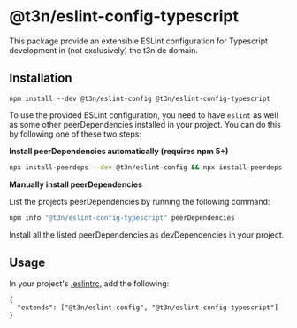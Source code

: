 # @t3n/eslint-config-typescript

This package provide an extensible ESLint configuration for Typescript development in (not exclusively) the t3n.de domain.

## Installation

```
npm install --dev @t3n/eslint-config @t3n/eslint-config-typescript
```

To use the provided ESLint configuration, you need to have `eslint` as well as some other peerDependencies installed in your project. You can do this by following one of these two steps:

**Install peerDependencies automatically (requires npm 5+)**

```sh
npx install-peerdeps --dev @t3n/eslint-config && npx install-peerdeps --dev @t3n/eslint-config-typescript
```

**Manually install peerDependencies**

List the projects peerDependencies by running the following command:

```sh
npm info "@t3n/eslint-config-typescript" peerDependencies
```

Install all the listed peerDependencies as devDependencies in your project.

## Usage

In your project's [.eslintrc](https://eslint.org/docs/user-guide/configuring), add the following:

```
{
  "extends": ["@t3n/eslint-config", "@t3n/eslint-config-typescript"]
}
```
